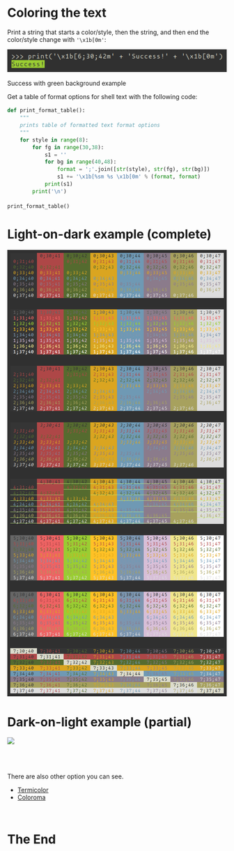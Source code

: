 # Coloring the text



Print a string that starts a color/style, then the string, and then end the color/style change with ``'\x1b[0m'``:

![](images/image01.png)

Success with green background example

Get a table of format options for shell text with the following code:


```python
def print_format_table():
    """
    prints table of formatted text format options
    """
    for style in range(8):
        for fg in range(30,38):
            s1 = ''
            for bg in range(40,48):
                format = ';'.join([str(style), str(fg), str(bg)])
                s1 += '\x1b[%sm %s \x1b[0m' % (format, format)
            print(s1)
        print('\n')

print_format_table()
```


# Light-on-dark example (complete)
![](images/image02.png)


# Dark-on-light example (partial)

![](images/images03.png)



<br>
<br>

There are also other option you can see.
- [Termicolor](https://pypi.org/project/termcolor/)
- [Coloroma](https://pypi.org/project/colorama/)

<br>

# The End





